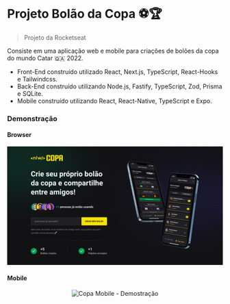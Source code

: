 # Projeto Bolão da Copa ⚽️🏆
> Projeto da Rocketseat

Consiste em uma aplicação web e mobile para criações de bolões da copa do mundo Catar 🇶🇦 2022.

* Front-End construído utilizado React, Next.js, TypeScript, React-Hooks e Tailwindcss.
* Back-End construído utilizando Node.js, Fastify, TypeScript, Zod, Prisma e SQLite.
* Mobile construído utilizando React, React-Native, TypeScript e Expo.

### Demonstração

#### Browser
<p align="center">
  <img src="https://github.com/guilherme-ac-fernandes/nlw-copa-ignite/blob/main/demo-images/web.png" alt="Copa Browser - Demostração"/>
</p>


#### Mobile
<div display="flex" align="center" >
  <img src="" width="400px" alt="Copa Mobile - Demostração"/>
</div>
